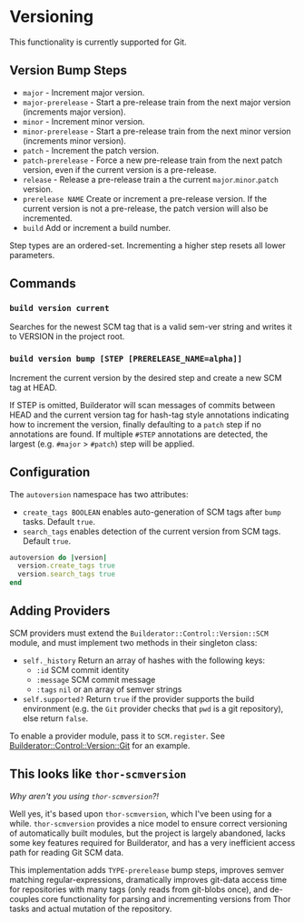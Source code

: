 Versioning
==========

This functionality is currently supported for Git.

## Version Bump Steps

* `major` - Increment major version.
* `major-prerelease` - Start a pre-release train from the next major version (increments major version).
* `minor` - Increment minor version.
* `minor-prerelease` - Start a pre-release train from the next minor version (increments minor version).
* `patch` - Increment the patch version.
* `patch-prerelease` - Force a new pre-release train from the next patch version, even if the current version is a pre-release.
* `release` - Release a pre-release train a the current `major`.`minor`.`patch` version.
* `prerelease NAME` Create or increment a pre-release version. If the current version is not a pre-release, the patch version will also be incremented.
* `build` Add or increment a build number.

Step types are an ordered-set. Incrementing a higher step resets all lower parameters.

## Commands

### `build version current`

Searches for the newest SCM tag that is a valid sem-ver string and writes it to VERSION in the project root.

### `build version bump [STEP [PRERELEASE_NAME=alpha]]`

Increment the current version by the desired step and create a new SCM tag at HEAD.

If STEP is omitted, Builderator will scan messages of commits between HEAD and the current version tag for hash-tag style annotations indicating how to increment the version, finally defaulting to a `patch` step if no annotations are found. If multiple `#STEP` annotations are detected, the largest (e.g. `#major` > `#patch`) step will be applied.

## Configuration

The `autoversion` namespace has two attributes:

* `create_tags BOOLEAN` enables auto-generation of SCM tags after `bump` tasks. Default `true`.
* `search_tags` enables detection of the current version from SCM tags. Default `true`.

```ruby
autoversion do |version|
  version.create_tags true
  version.search_tags true
end
```

## Adding Providers

SCM providers must extend the `Builderator::Control::Version::SCM` module, and must implement two methods in their singleton class:

* `self._history` Return an array of hashes with the following keys:
  - `:id` SCM commit identity
  - `:message` SCM commit message
  - `:tags` `nil` or an array of semver strings
* `self.supported?` Return `true` if the provider supports the build environment (e.g. the `Git` provider checks that `pwd` is a git repository), else return `false`.

To enable a provider module, pass it to `SCM.register`. See [Builderator::Control::Version::Git](blob/auto-version/lib/builderator/control/version/git.rb) for an example.

## This looks like `thor-scmversion`

_Why aren't you using `thor-scmversion`?!_

Well yes, it's based upon `thor-scmversion`, which I've been using for a while. `thor-scmversion` provides a nice model to ensure correct versioning of automatically built modules, but the project is largely abandoned, lacks some key features required for Builderator, and has a very inefficient access path for reading Git SCM data.

This implementation adds `TYPE-prerelease` bump steps, improves semver matching regular-expressions, dramatically improves git-data access time for repositories with many tags (only reads from git-blobs once),
and de-couples core functionality for parsing and incrementing versions from Thor tasks and actual mutation of the repository.
